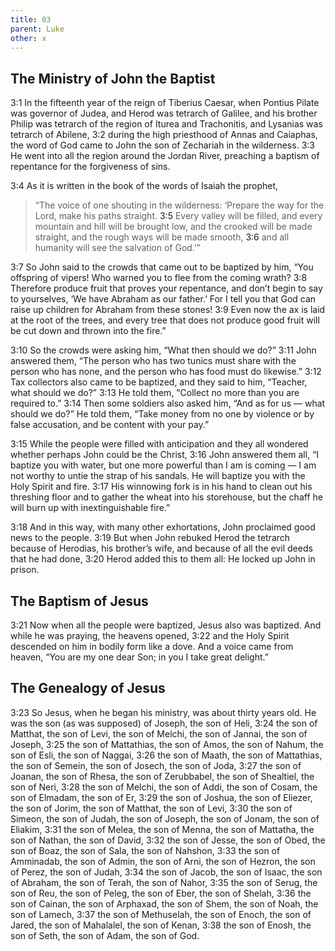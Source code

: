```yaml
---
title: 03
parent: Luke
other: x
---
```


## The Ministry of John the Baptist

<a name="3:1">3:1</a> In the fifteenth year of the reign of Tiberius Caesar, when Pontius Pilate was governor of Judea, and Herod was tetrarch of Galilee, and his brother Philip was tetrarch of the region of Iturea and Trachonitis, and Lysanias was tetrarch of Abilene, <a name="3:2">3:2</a> during the high priesthood of Annas and Caiaphas, the word of God came to John the son of Zechariah in the wilderness. <a name="3:3">3:3</a> He went into all the region around the Jordan River, preaching a baptism of repentance for the forgiveness of sins.

<a name="3:4">3:4</a> As it is written in the book of the words of Isaiah the prophet,

> “The voice of one shouting in the wilderness:
> ‘Prepare the way for the Lord,
> make his paths straight.
> <a name="3:5">3:5</a> Every valley will be filled,
> and every mountain and hill will be brought low,
> and the crooked will be made straight,
> and the rough ways will be made smooth,
> <a name="3:6">3:6</a> and all humanity will see the salvation of God.’”

<a name="3:7">3:7</a> So John said to the crowds that came out to be baptized by him, “You offspring of vipers! Who warned you to flee from the coming wrath? <a name="3:8">3:8</a> Therefore produce fruit that proves your repentance, and don’t begin to say to yourselves, ‘We have Abraham as our father.’ For I tell you that God can raise up children for Abraham from these stones! <a name="3:9">3:9</a> Even now the ax is laid at the root of the trees, and every tree that does not produce good fruit will be cut down and thrown into the fire.”

<a name="3:10">3:10</a> So the crowds were asking him, “What then should we do?” <a name="3:11">3:11</a> John answered them, “The person who has two tunics must share with the person who has none, and the person who has food must do likewise.” <a name="3:12">3:12</a> Tax collectors also came to be baptized, and they said to him, “Teacher, what should we do?” <a name="3:13">3:13</a> He told them, “Collect no more than you are required to.” <a name="3:14">3:14</a> Then some soldiers also asked him, “And as for us — what should we do?” He told them, “Take money from no one by violence or by false accusation, and be content with your pay.”

<a name="3:15">3:15</a> While the people were filled with anticipation and they all wondered whether perhaps John could be the Christ, <a name="3:16">3:16</a> John answered them all, “I baptize you with water, but one more powerful than I am is coming — I am not worthy to untie the strap of his sandals. He will baptize you with the Holy Spirit and fire. <a name="3:17">3:17</a> His winnowing fork is in his hand to clean out his threshing floor and to gather the wheat into his storehouse, but the chaff he will burn up with inextinguishable fire.”

<a name="3:18">3:18</a> And in this way, with many other exhortations, John proclaimed good news to the people. <a name="3:19">3:19</a> But when John rebuked Herod the tetrarch because of Herodias, his brother’s wife, and because of all the evil deeds that he had done, <a name="3:20">3:20</a> Herod added this to them all: He locked up John in prison.

## The Baptism of Jesus

<a name="3:21">3:21</a> Now when all the people were baptized, Jesus also was baptized. And while he was praying, the heavens opened, <a name="3:22">3:22</a> and the Holy Spirit descended on him in bodily form like a dove. And a voice came from heaven, “You are my one dear Son; in you I take great delight.”

## The Genealogy of Jesus

<a name="3:23">3:23</a> So Jesus, when he began his ministry, was about thirty years old. He was the son (as was supposed) of Joseph, the son of Heli, <a name="3:24">3:24</a> the son of Matthat, the son of Levi, the son of Melchi, the son of Jannai, the son of Joseph, <a name="3:25">3:25</a> the son of Mattathias, the son of Amos, the son of Nahum, the son of Esli, the son of Naggai, <a name="3:26">3:26</a> the son of Maath, the son of Mattathias, the son of Semein, the son of Josech, the son of Joda, <a name="3:27">3:27</a> the son of Joanan, the son of Rhesa, the son of Zerubbabel, the son of Shealtiel, the son of Neri, <a name="3:28">3:28</a> the son of Melchi, the son of Addi, the son of Cosam, the son of Elmadam, the son of Er, <a name="3:29">3:29</a> the son of Joshua, the son of Eliezer, the son of Jorim, the son of Matthat, the son of Levi, <a name="3:30">3:30</a> the son of Simeon, the son of Judah, the son of Joseph, the son of Jonam, the son of Eliakim, <a name="3:31">3:31</a> the son of Melea, the son of Menna, the son of Mattatha, the son of Nathan, the son of David, <a name="3:32">3:32</a> the son of Jesse, the son of Obed, the son of Boaz, the son of Sala, the son of Nahshon, <a name="3:33">3:33</a> the son of Amminadab, the son of Admin, the son of Arni, the son of Hezron, the son of Perez, the son of Judah, <a name="3:34">3:34</a> the son of Jacob, the son of Isaac, the son of Abraham, the son of Terah, the son of Nahor, <a name="3:35">3:35</a> the son of Serug, the son of Reu, the son of Peleg, the son of Eber, the son of Shelah, <a name="3:36">3:36</a> the son of Cainan, the son of Arphaxad, the son of Shem, the son of Noah, the son of Lamech, <a name="3:37">3:37</a> the son of Methuselah, the son of Enoch, the son of Jared, the son of Mahalalel, the son of Kenan, <a name="3:38">3:38</a> the son of Enosh, the son of Seth, the son of Adam, the son of God.

